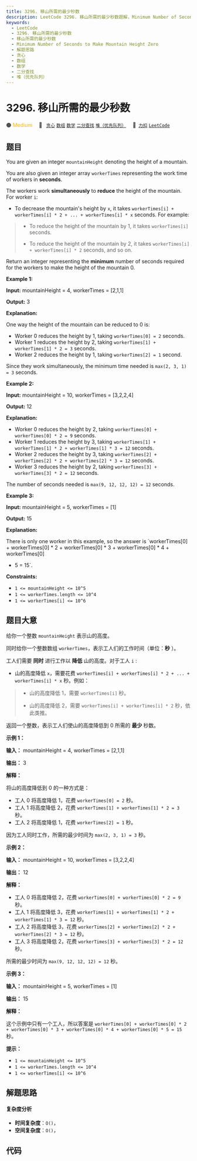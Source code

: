 ```yaml
---
title: 3296. 移山所需的最少秒数
description: LeetCode 3296. 移山所需的最少秒数题解，Minimum Number of Seconds to Make Mountain Height Zero，包含解题思路、复杂度分析以及完整的 JavaScript 代码实现。
keywords:
  - LeetCode
  - 3296. 移山所需的最少秒数
  - 移山所需的最少秒数
  - Minimum Number of Seconds to Make Mountain Height Zero
  - 解题思路
  - 贪心
  - 数组
  - 数学
  - 二分查找
  - 堆（优先队列）
---
```


# 3296. 移山所需的最少秒数

🟠 <font color=#ffb800>Medium</font>&emsp; 🔖&ensp; [`贪心`](/tag/greedy.md) [`数组`](/tag/array.md) [`数学`](/tag/math.md) [`二分查找`](/tag/binary-search.md) [`堆（优先队列）`](/tag/heap-priority-queue.md)&emsp; 🔗&ensp;[`力扣`](https://leetcode.cn/problems/minimum-number-of-seconds-to-make-mountain-height-zero) [`LeetCode`](https://leetcode.com/problems/minimum-number-of-seconds-to-make-mountain-height-zero)

## 题目

You are given an integer `mountainHeight` denoting the height of a mountain.

You are also given an integer array `workerTimes` representing the work time
of workers in **seconds**.

The workers work **simultaneously** to **reduce** the height of the mountain.
For worker `i`:

  * To decrease the mountain's height by `x`, it takes `workerTimes[i] + workerTimes[i] * 2 + ... + workerTimes[i] * x` seconds. For example: 
> 
> * To reduce the height of the mountain by 1, it takes `workerTimes[i]` seconds.
> 
> * To reduce the height of the mountain by 2, it takes `workerTimes[i] + workerTimes[i] * 2` seconds, and so on.

Return an integer representing the **minimum** number of seconds required for
the workers to make the height of the mountain 0.



**Example 1:**

**Input:** mountainHeight = 4, workerTimes = [2,1,1]

**Output:** 3

**Explanation:**

One way the height of the mountain can be reduced to 0 is:

  * Worker 0 reduces the height by 1, taking `workerTimes[0] = 2` seconds.
  * Worker 1 reduces the height by 2, taking `workerTimes[1] + workerTimes[1] * 2 = 3` seconds.
  * Worker 2 reduces the height by 1, taking `workerTimes[2] = 1` second.

Since they work simultaneously, the minimum time needed is `max(2, 3, 1) = 3`
seconds.

**Example 2:**

**Input:** mountainHeight = 10, workerTimes = [3,2,2,4]

**Output:** 12

**Explanation:**

  * Worker 0 reduces the height by 2, taking `workerTimes[0] + workerTimes[0] * 2 = 9` seconds.
  * Worker 1 reduces the height by 3, taking `workerTimes[1] + workerTimes[1] * 2 + workerTimes[1] * 3 = 12` seconds.
  * Worker 2 reduces the height by 3, taking `workerTimes[2] + workerTimes[2] * 2 + workerTimes[2] * 3 = 12` seconds.
  * Worker 3 reduces the height by 2, taking `workerTimes[3] + workerTimes[3] * 2 = 12` seconds.

The number of seconds needed is `max(9, 12, 12, 12) = 12` seconds.

**Example 3:**

**Input:** mountainHeight = 5, workerTimes = [1]

**Output:** 15

**Explanation:**

There is only one worker in this example, so the answer is `workerTimes[0] +
workerTimes[0] * 2 + workerTimes[0] * 3 + workerTimes[0] * 4 + workerTimes[0]
* 5 = 15`.



**Constraints:**

  * `1 <= mountainHeight <= 10^5`
  * `1 <= workerTimes.length <= 10^4`
  * `1 <= workerTimes[i] <= 10^6`


## 题目大意

给你一个整数 `mountainHeight` 表示山的高度。

同时给你一个整数数组 `workerTimes`，表示工人们的工作时间（单位：**秒** ）。

工人们需要 **同时** 进行工作以 **降低** 山的高度。对于工人 `i` :

  * 山的高度降低 `x`，需要花费 `workerTimes[i] + workerTimes[i] * 2 + ... + workerTimes[i] * x` 秒。例如： 
> 
> * 山的高度降低 1，需要 `workerTimes[i]` 秒。
> 
> * 山的高度降低 2，需要 `workerTimes[i] + workerTimes[i] * 2` 秒，依此类推。

返回一个整数，表示工人们使山的高度降低到 0 所需的 **最少** 秒数。



**示例 1：**

**输入：** mountainHeight = 4, workerTimes = [2,1,1]

**输出：** 3

**解释：**

将山的高度降低到 0 的一种方式是：

  * 工人 0 将高度降低 1，花费 `workerTimes[0] = 2` 秒。
  * 工人 1 将高度降低 2，花费 `workerTimes[1] + workerTimes[1] * 2 = 3` 秒。
  * 工人 2 将高度降低 1，花费 `workerTimes[2] = 1` 秒。

因为工人同时工作，所需的最少时间为 `max(2, 3, 1) = 3` 秒。

**示例 2：**

**输入：** mountainHeight = 10, workerTimes = [3,2,2,4]

**输出：** 12

**解释：**

  * 工人 0 将高度降低 2，花费 `workerTimes[0] + workerTimes[0] * 2 = 9` 秒。
  * 工人 1 将高度降低 3，花费 `workerTimes[1] + workerTimes[1] * 2 + workerTimes[1] * 3 = 12` 秒。
  * 工人 2 将高度降低 3，花费 `workerTimes[2] + workerTimes[2] * 2 + workerTimes[2] * 3 = 12` 秒。
  * 工人 3 将高度降低 2，花费 `workerTimes[3] + workerTimes[3] * 2 = 12` 秒。

所需的最少时间为 `max(9, 12, 12, 12) = 12` 秒。

**示例 3：**

**输入：** mountainHeight = 5, workerTimes = [1]

**输出：** 15

**解释：**

这个示例中只有一个工人，所以答案是 `workerTimes[0] + workerTimes[0] * 2 + workerTimes[0] * 3 +
workerTimes[0] * 4 + workerTimes[0] * 5 = 15` 秒。



**提示：**

  * `1 <= mountainHeight <= 10^5`
  * `1 <= workerTimes.length <= 10^4`
  * `1 <= workerTimes[i] <= 10^6`


## 解题思路

#### 复杂度分析

- **时间复杂度**：`O()`，
- **空间复杂度**：`O()`，

## 代码

```javascript

```